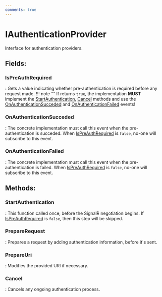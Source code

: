 ```yaml
---
comments: true
---
```

# IAuthenticationProvider

Interface for authentication providers. 

## **Fields**:
### **IsPreAuthRequired**
: Gets a value indicating whether pre-authentication is required before any request made. 
	!!! note ""
		If returns `true`, the implementation **MUST** implement the [StartAuthentication](../SignalR/IAuthenticationProvider.md#startauthentication), [Cancel](../SignalR/IAuthenticationProvider.md#cancel) methods and use the [OnAuthenticationSucceded](../SignalR/IAuthenticationProvider.md#onauthenticationsucceded) and [OnAuthenticationFailed](../SignalR/IAuthenticationProvider.md#onauthenticationfailed) events!

### **OnAuthenticationSucceded**
: The concrete implementation must call this event when the pre-authentication is succeded. When [IsPreAuthRequired](../SignalR/IAuthenticationProvider.md#ispreauthrequired) is `false`, no-one will subscribe to this event. 
### **OnAuthenticationFailed**
: The concrete implementation must call this event when the pre-authentication is failed. When [IsPreAuthRequired](../SignalR/IAuthenticationProvider.md#ispreauthrequired) is `false`, no-one will subscribe to this event. 
## **Methods**:

### **StartAuthentication**
: This function called once, before the SignalR negotiation begins. If [IsPreAuthRequired](../SignalR/IAuthenticationProvider.md#ispreauthrequired) is `false`, then this step will be skipped. 

### **PrepareRequest**
: Prepares a request by adding authentication information, before it's sent. 

### **PrepareUri**
: Modifies the provided URI if necessary. 

### **Cancel**
: Cancels any ongoing authentication process. 